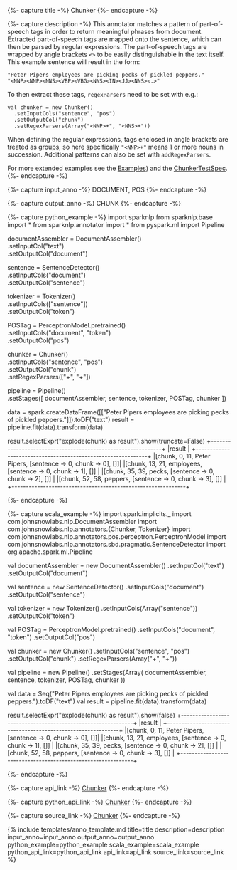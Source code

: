 {%- capture title -%}
Chunker
{%- endcapture -%}

{%- capture description -%}
This annotator matches a pattern of part-of-speech tags in order to return meaningful phrases from document.
Extracted part-of-speech tags are mapped onto the sentence, which can then be parsed by regular expressions.
The part-of-speech tags are wrapped by angle brackets `<>` to be easily distinguishable in the text itself.
This example sentence will result in the form:
```
"Peter Pipers employees are picking pecks of pickled peppers."
"<NNP><NNP><NNS><VBP><VBG><NNS><IN><JJ><NNS><.>"
```
To then extract these tags, `regexParsers` need to be set with e.g.:
```
val chunker = new Chunker()
  .setInputCols("sentence", "pos")
  .setOutputCol("chunk")
  .setRegexParsers(Array("<NNP>+", "<NNS>+"))
```
When defining the regular expressions, tags enclosed in angle brackets are treated as groups, so here specifically
`"<NNP>+"` means 1 or more nouns in succession. Additional patterns can also be set with `addRegexParsers`.

For more extended examples see the [Examples](https://github.com/JohnSnowLabs/spark-nlp/blob/master/examples/python/annotation/text/english/chunking/Chunk_Extraction_with_Chunker.ipynb))
and the  [ChunkerTestSpec](https://github.com/JohnSnowLabs/spark-nlp/blob/master/src/test/scala/com/johnsnowlabs/nlp/annotators/ChunkerTestSpec.scala).
{%- endcapture -%}

{%- capture input_anno -%}
DOCUMENT, POS
{%- endcapture -%}

{%- capture output_anno -%}
CHUNK
{%- endcapture -%}

{%- capture python_example -%}
import sparknlp
from sparknlp.base import *
from sparknlp.annotator import *
from pyspark.ml import Pipeline

documentAssembler = DocumentAssembler() \
    .setInputCol("text") \
    .setOutputCol("document")

sentence = SentenceDetector() \
    .setInputCols("document") \
    .setOutputCol("sentence")

tokenizer = Tokenizer() \
    .setInputCols(["sentence"]) \
    .setOutputCol("token")

POSTag = PerceptronModel.pretrained() \
    .setInputCols("document", "token") \
    .setOutputCol("pos")

chunker = Chunker() \
    .setInputCols("sentence", "pos") \
    .setOutputCol("chunk") \
    .setRegexParsers(["<NNP>+", "<NNS>+"])

pipeline = Pipeline() \
    .setStages([
      documentAssembler,
      sentence,
      tokenizer,
      POSTag,
      chunker
    ])

data = spark.createDataFrame([["Peter Pipers employees are picking pecks of pickled peppers."]]).toDF("text")
result = pipeline.fit(data).transform(data)

result.selectExpr("explode(chunk) as result").show(truncate=False)
+-------------------------------------------------------------+
|result                                                       |
+-------------------------------------------------------------+
|[chunk, 0, 11, Peter Pipers, [sentence -> 0, chunk -> 0], []]|
|[chunk, 13, 21, employees, [sentence -> 0, chunk -> 1], []]  |
|[chunk, 35, 39, pecks, [sentence -> 0, chunk -> 2], []]      |
|[chunk, 52, 58, peppers, [sentence -> 0, chunk -> 3], []]    |
+-------------------------------------------------------------+

{%- endcapture -%}

{%- capture scala_example -%}
import spark.implicits._
import com.johnsnowlabs.nlp.DocumentAssembler
import com.johnsnowlabs.nlp.annotators.{Chunker, Tokenizer}
import com.johnsnowlabs.nlp.annotators.pos.perceptron.PerceptronModel
import com.johnsnowlabs.nlp.annotators.sbd.pragmatic.SentenceDetector
import org.apache.spark.ml.Pipeline

val documentAssembler = new DocumentAssembler()
  .setInputCol("text")
  .setOutputCol("document")

val sentence = new SentenceDetector()
  .setInputCols("document")
  .setOutputCol("sentence")

val tokenizer = new Tokenizer()
  .setInputCols(Array("sentence"))
  .setOutputCol("token")

val POSTag = PerceptronModel.pretrained()
  .setInputCols("document", "token")
  .setOutputCol("pos")

val chunker = new Chunker()
  .setInputCols("sentence", "pos")
  .setOutputCol("chunk")
  .setRegexParsers(Array("<NNP>+", "<NNS>+"))

val pipeline = new Pipeline()
  .setStages(Array(
    documentAssembler,
    sentence,
    tokenizer,
    POSTag,
    chunker
  ))

val data = Seq("Peter Pipers employees are picking pecks of pickled peppers.").toDF("text")
val result = pipeline.fit(data).transform(data)

result.selectExpr("explode(chunk) as result").show(false)
+-------------------------------------------------------------+
|result                                                       |
+-------------------------------------------------------------+
|[chunk, 0, 11, Peter Pipers, [sentence -> 0, chunk -> 0], []]|
|[chunk, 13, 21, employees, [sentence -> 0, chunk -> 1], []]  |
|[chunk, 35, 39, pecks, [sentence -> 0, chunk -> 2], []]      |
|[chunk, 52, 58, peppers, [sentence -> 0, chunk -> 3], []]    |
+-------------------------------------------------------------+

{%- endcapture -%}

{%- capture api_link -%}
[Chunker](/api/com/johnsnowlabs/nlp/annotators/Chunker)
{%- endcapture -%}

{%- capture python_api_link -%}
[Chunker](/api/python/reference/autosummary/sparknlp/annotator/chunker/index.html#sparknlp.annotator.chunker.Chunker)
{%- endcapture -%}

{%- capture source_link -%}
[Chunker](https://github.com/JohnSnowLabs/spark-nlp/tree/master/src/main/scala/com/johnsnowlabs/nlp/annotators/Chunker.scala)
{%- endcapture -%}

{% include templates/anno_template.md
title=title
description=description
input_anno=input_anno
output_anno=output_anno
python_example=python_example
scala_example=scala_example
python_api_link=python_api_link
api_link=api_link
source_link=source_link
%}